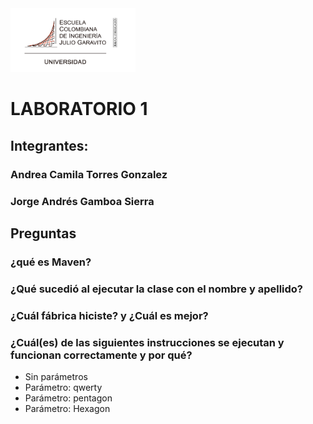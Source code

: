 <img src="logo_escuela.png" alt="Logo de la escuela de Ingeniería" width="200" >
<h1> LABORATORIO 1 </h1>
<h2> Integrantes: </h2>
<h3> Andrea Camila Torres Gonzalez  </h3>
<h3> Jorge Andrés Gamboa Sierra </h3>

## Preguntas

### ¿qué es Maven?

### ¿Qué sucedió al ejecutar la clase con el nombre y apellido?

### ¿Cuál fábrica hiciste? y ¿Cuál es mejor?

### ¿Cuál(es) de las siguientes instrucciones se ejecutan y funcionan correctamente y por qué?

<ul>
    <li>Sin parámetros</li>
    <li>Parámetro: qwerty</li>
    <li>Parámetro: pentagon</li>
    <li>Parámetro: Hexagon</li>
</ul>
